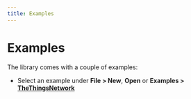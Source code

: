 ```yaml
---
title: Examples
---
```


# Examples

The library comes with a couple of examples:

* Select an example under **File > New**, **Open** or **Examples > [TheThingsNetwork](https://github.com/TheThingsNetwork/arduino-device-lib/tree/master/examples)**
